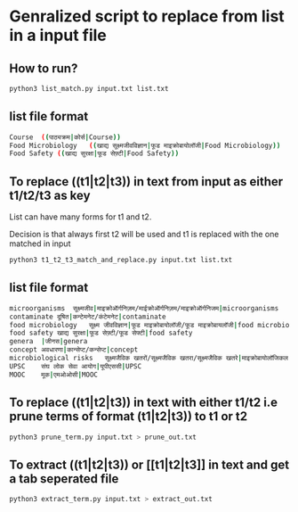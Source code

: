 # Genralized script to replace from list in a input file
## How to run?

```bash
python3 list_match.py input.txt list.txt 
```

## list file format

```bash
Course	((पाठ्यक्रम|कोर्स|Course))
Food Microbiology	((खाद्य सूक्ष्मजीवविज्ञान|फूड माइक्रोबायोलॉजी|Food Microbiology))
Food Safety	((खाद्य सुरक्षा|फूड सेफ़्टी|Food Safety))
```


## To replace ((t1|t2|t3)) in text from input as either t1/t2/t3 as key

List can have many forms for t1 and t2.

Decision is that always first t2 will be used and t1 is replaced with the one matched in input

```bash
python3 t1_t2_t3_match_and_replace.py input.txt list.txt 
```

## list file format
```bash
microorganisms	सूक्ष्मजीव|माइक्रोऑर्गनिज़म/माईक्रोऑर्गनिज़म/माइक्रोऑर्गनिजम|microorganisms
contaminate	दूषित|कन्टेमनेट/कंटेमनेट|contaminate
food microbiology	सूक्ष्म जीवविज्ञान|फूड माइक्रोबायोलॉजी/फूड माइक्रोबायलॉजी|food microbiology
food safety	खाद्य सुरक्षा|फूड सेफ़्टी/फूड सेफ्टी|food safety
genera	|जीनस|genera
concept	अवधारणा|कान्सेप्ट/कन्सेप्ट|concept
microbiological risks	सूक्ष्मजैविक खतरों/सूक्ष्मजैविक खतरा/सूक्ष्मजैविक खतरे|माइक्रोबायोलॉजिकल रिस्क्स|microbiological risks
UPSC	संघ लोक सेवा आयोग|यूपीएससी|UPSC
MOOC	मूक|एमओओसी|MOOC
```

## To replace ((t1|t2|t3)) in text with either t1/t2 i.e prune terms of format (t1|t2|t3)) to t1 or t2
```bash
python3 prune_term.py input.txt > prune_out.txt
```

## To extract ((t1|t2|t3)) or [[t1|t2|t3]] in text and get a tab seperated file
```bash
python3 extract_term.py input.txt > extract_out.txt

